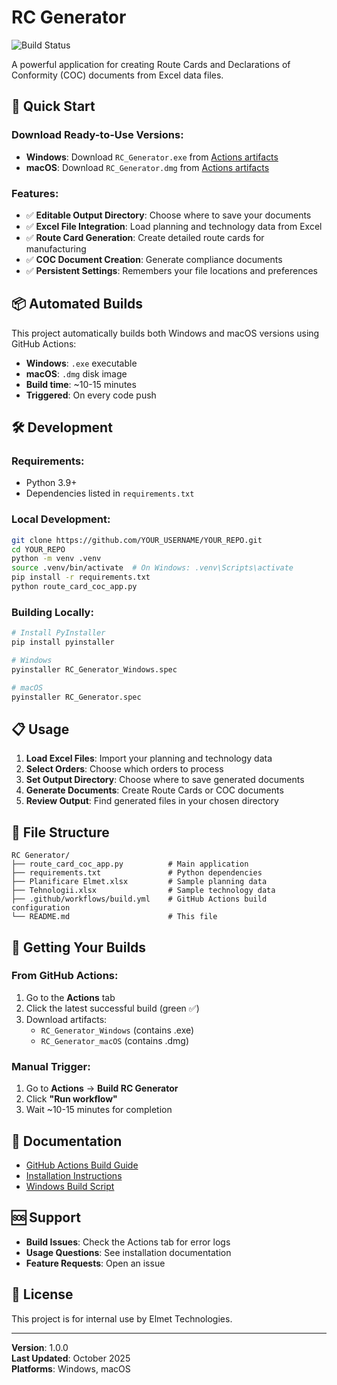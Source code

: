 # RC Generator

![Build Status](https://github.com/YOUR_USERNAME/YOUR_REPO/workflows/Build%20RC%20Generator%20for%20Windows%20and%20macOS/badge.svg)

A powerful application for creating Route Cards and Declarations of Conformity (COC) documents from Excel data files.

## 🚀 Quick Start

### Download Ready-to-Use Versions:
- **Windows**: Download `RC_Generator.exe` from [Actions artifacts](../../actions)
- **macOS**: Download `RC_Generator.dmg` from [Actions artifacts](../../actions)

### Features:
- ✅ **Editable Output Directory**: Choose where to save your documents
- ✅ **Excel File Integration**: Load planning and technology data from Excel
- ✅ **Route Card Generation**: Create detailed route cards for manufacturing
- ✅ **COC Document Creation**: Generate compliance documents
- ✅ **Persistent Settings**: Remembers your file locations and preferences

## 📦 Automated Builds

This project automatically builds both Windows and macOS versions using GitHub Actions:

- **Windows**: `.exe` executable 
- **macOS**: `.dmg` disk image
- **Build time**: ~10-15 minutes
- **Triggered**: On every code push

## 🛠️ Development

### Requirements:
- Python 3.9+
- Dependencies listed in `requirements.txt`

### Local Development:
```bash
git clone https://github.com/YOUR_USERNAME/YOUR_REPO.git
cd YOUR_REPO
python -m venv .venv
source .venv/bin/activate  # On Windows: .venv\Scripts\activate
pip install -r requirements.txt
python route_card_coc_app.py
```

### Building Locally:
```bash
# Install PyInstaller
pip install pyinstaller

# Windows
pyinstaller RC_Generator_Windows.spec

# macOS
pyinstaller RC_Generator.spec
```

## 📋 Usage

1. **Load Excel Files**: Import your planning and technology data
2. **Select Orders**: Choose which orders to process
3. **Set Output Directory**: Choose where to save generated documents
4. **Generate Documents**: Create Route Cards or COC documents
5. **Review Output**: Find generated files in your chosen directory

## 📁 File Structure

```
RC Generator/
├── route_card_coc_app.py          # Main application
├── requirements.txt               # Python dependencies
├── Planificare Elmet.xlsx         # Sample planning data
├── Tehnologii.xlsx                # Sample technology data
├── .github/workflows/build.yml    # GitHub Actions build configuration
└── README.md                      # This file
```

## 🔄 Getting Your Builds

### From GitHub Actions:
1. Go to the **Actions** tab
2. Click the latest successful build (green ✅)
3. Download artifacts:
   - `RC_Generator_Windows` (contains .exe)
   - `RC_Generator_macOS` (contains .dmg)

### Manual Trigger:
1. Go to **Actions** → **Build RC Generator**
2. Click **"Run workflow"**
3. Wait ~10-15 minutes for completion

## 📖 Documentation

- [GitHub Actions Build Guide](GITHUB_ACTIONS_GUIDE.md)
- [Installation Instructions](README_Installation.md)
- [Windows Build Script](build_windows.bat)

## 🆘 Support

- **Build Issues**: Check the Actions tab for error logs
- **Usage Questions**: See installation documentation
- **Feature Requests**: Open an issue

## 📄 License

This project is for internal use by Elmet Technologies.

---

**Version**: 1.0.0  
**Last Updated**: October 2025  
**Platforms**: Windows, macOS

